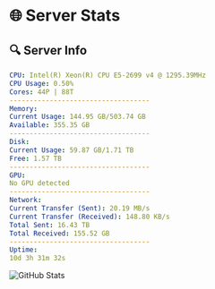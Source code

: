 # 🌐 Server Stats
## 🔍 Server Info
```yaml
CPU: Intel(R) Xeon(R) CPU E5-2699 v4 @ 1295.39MHz
CPU Usage: 0.50%
Cores: 44P | 88T
-----------------------------------
Memory:
Current Usage: 144.95 GB/503.74 GB
Available: 355.35 GB
-----------------------------------
Disk:
Current Usage: 59.87 GB/1.71 TB
Free: 1.57 TB
-----------------------------------
GPU:
No GPU detected
-----------------------------------
Network:
Current Transfer (Sent): 20.19 MB/s
Current Transfer (Received): 148.80 KB/s
Total Sent: 16.43 TB
Total Received: 155.52 GB
-----------------------------------
Uptime:
10d 3h 31m 32s
```
![GitHub Stats](https://img.shields.io/badge/Updated-2025-03-18_00:54:21-blue)